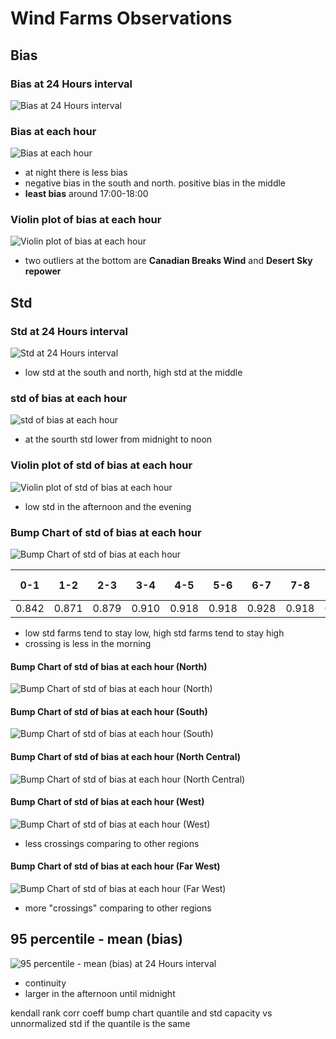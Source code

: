 # Wind Farms Observations

## Bias

### Bias at 24 Hours interval

![Bias at 24 Hours interval](./plots/bias_24hr_with_area.png)

### Bias at each hour

![Bias at each hour](./plots/bias_1hr.png)

- at night there is less bias
- negative bias in the south and north. positive bias in the middle
- **least bias** around 17:00-18:00

### Violin plot of bias at each hour

![Violin plot of bias at each hour](./plots/violin_and_box_bias_1hr.png)

- two outliers at the bottom are **Canadian Breaks Wind** and **Desert Sky repower**

## Std

### Std at 24 Hours interval

![Std at 24 Hours interval](./plots/std_of_bias_24hr.png)

- low std at the south and north, high std at the middle

### std of bias at each hour

![std of bias at each hour](./plots/std_of_bias_1hr.png)

- at the sourth std lower from midnight to noon

### Violin plot of std of bias at each hour

![Violin plot of std of bias at each hour](./plots/violin_and_box_std_of_bias_1hr.png)

- low std in the afternoon and the evening

### Bump Chart of std of bias at each hour

![Bump Chart of std of bias at each hour](./plots/std_bumpchart_all_farm_all_time.png)

| 0-1 | 1-2 | 2-3 | 3-4 | 4-5 | 5-6 | 6-7 | 7-8 | 8-9 | 9-10 | 10-11 | 11-12 | 12-13 | 13-14 | 14-15 | 15-16 | 16-17 | 17-18 | 18-19 | 19-20 | 20-21 | 21-22 | 22-23 | 23-24 |
| ----- | ----- | ----- | ----- | ----- | ----- | ----- | ----- | ----- | ----- | ----- | ----- | ----- | ----- | ----- | ----- | ----- | ----- | ----- | ----- | ----- | ----- | ----- | ----- |
|0.842 |0.871 |0.879 |0.910 |0.918 |0.918 |0.928 |0.918 |0.916 |0.916 |0.894 |0.891 |0.878 |0.833 |0.808 |0.825 |0.832 |0.853 |0.863 |0.881 |0.865 |0.846 |0.883 |

- low std farms tend to stay low, high std farms tend to stay high
- crossing is less in the morning

#### Bump Chart of std of bias at each hour (North)

![Bump Chart of std of bias at each hour (North)](./plots/std_bumpchart_all_farm_all_time_north.png)

#### Bump Chart of std of bias at each hour (South)

![Bump Chart of std of bias at each hour (South)](./plots/std_bumpchart_all_farm_all_time_South.png)

#### Bump Chart of std of bias at each hour (North Central)

![Bump Chart of std of bias at each hour (North Central)](./plots/std_bumpchart_all_farm_all_time_NorthCentral.png)

#### Bump Chart of std of bias at each hour (West)

![Bump Chart of std of bias at each hour (West)](./plots/std_bumpchart_all_farm_all_time_West.png)

- less crossings comparing to other regions

#### Bump Chart of std of bias at each hour (Far West)

![Bump Chart of std of bias at each hour (Far West)](./plots/std_bumpchart_all_farm_all_time_FarWest.png)

- more "crossings" comparing to other regions

## 95 percentile - mean (bias)

![95 percentile - mean (bias) at 24 Hours interval](./plots/bias_95quantile_minus_mean_1hr.png)

- continuity
- larger in the afternoon until midnight

kendall rank corr coeff
bump chart quantile and std
capacity vs unnormalized std
if the quantile is the same
